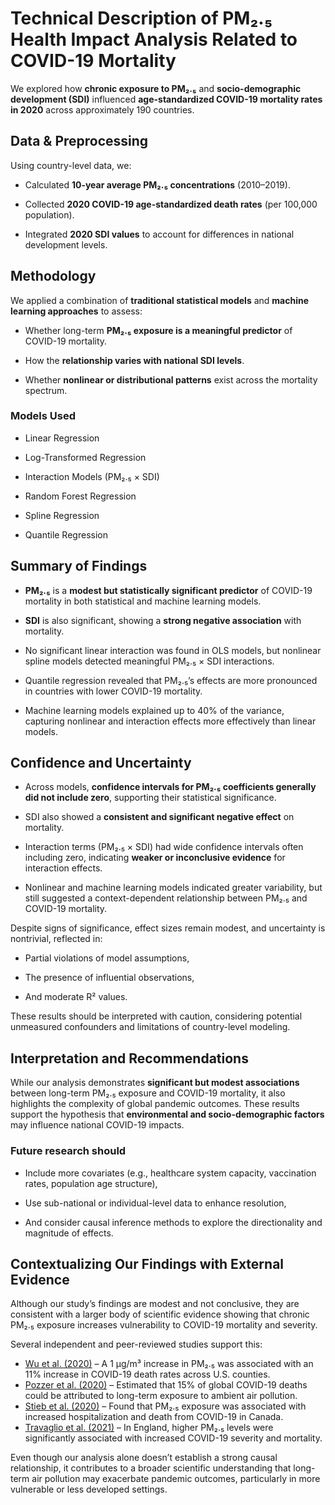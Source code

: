 # Technical Description of PM₂.₅ Health Impact Analysis Related to COVID-19 Mortality

We explored how **chronic exposure to PM₂.₅** and **socio-demographic development
(SDI)** influenced **age-standardized COVID-19 mortality rates in 2020** across
approximately 190 countries.

## Data & Preprocessing

Using country-level data, we:

- Calculated **10-year average PM₂.₅ concentrations** (2010–2019).

- Collected **2020 COVID-19 age-standardized death rates** (per 100,000 population).

- Integrated **2020 SDI values** to account for differences in national
development levels.

## Methodology

We applied a combination of **traditional statistical models** and **machine
learning approaches** to assess:

- Whether long-term **PM₂.₅ exposure is a meaningful predictor** of COVID-19 mortality.

- How the **relationship varies with national SDI levels**.

- Whether **nonlinear or distributional patterns** exist across the mortality spectrum.

### Models Used

- Linear Regression  

- Log-Transformed Regression  

- Interaction Models (PM₂.₅ × SDI)  

- Random Forest Regression  

- Spline Regression  

- Quantile Regression

## Summary of Findings

- **PM₂.₅** is a **modest but statistically significant predictor** of COVID-19
mortality in both statistical and machine learning models.

- **SDI** is also significant, showing a **strong negative association** with mortality.

- No significant linear interaction was found in OLS models, but nonlinear spline
models detected meaningful PM₂.₅ × SDI interactions.

- Quantile regression revealed that PM₂.₅’s effects are more pronounced in countries
with lower COVID-19 mortality.

- Machine learning models explained up to 40% of the variance, capturing nonlinear
and interaction effects more effectively than linear models.

## Confidence and Uncertainty

- Across models, **confidence intervals for PM₂.₅ coefficients generally did not
include zero**, supporting their statistical significance.

- SDI also showed a **consistent and significant negative effect** on mortality.

- Interaction terms (PM₂.₅ × SDI) had wide confidence intervals often including
zero, indicating **weaker or inconclusive evidence** for interaction effects.

- Nonlinear and machine learning models indicated greater variability, but still
suggested a context-dependent relationship between PM₂.₅ and COVID-19 mortality.

Despite signs of significance, effect sizes remain modest, and uncertainty is
nontrivial, reflected in:

- Partial violations of model assumptions,  

- The presence of influential observations,  

- And moderate R² values.

These results should be interpreted with caution, considering potential
unmeasured confounders and limitations of country-level modeling.

## Interpretation and Recommendations

While our analysis demonstrates **significant but modest associations** between
long-term PM₂.₅ exposure and COVID-19 mortality, it also highlights the complexity
of global pandemic outcomes. These results support the hypothesis that
**environmental and socio-demographic factors** may influence national COVID-19 impacts.

### Future research should

- Include more covariates (e.g., healthcare system capacity, vaccination rates,
population age structure),

- Use sub-national or individual-level data to enhance resolution,

- And consider causal inference methods to explore the directionality and
magnitude of effects.

## Contextualizing Our Findings with External Evidence

Although our study’s findings are modest and not conclusive, they are consistent
with a larger body of scientific evidence showing that chronic PM₂.₅ exposure
increases vulnerability to COVID-19 mortality and severity.

Several independent and peer-reviewed studies support this:

- [Wu et al. (2020)][1] – A 1 µg/m³ increase in PM₂.₅ was associated with an 11%
increase in COVID-19 death rates across U.S. counties.  
- [Pozzer et al. (2020)][2] – Estimated that 15% of global COVID-19 deaths could
be attributed to long-term exposure to ambient air pollution.  
- [Stieb et al. (2020)][3] – Found that PM₂.₅ exposure was associated with
increased hospitalization and death from COVID-19 in Canada.  
- [Travaglio et al. (2021)][4] – In England, higher PM₂.₅ levels were
significantly associated with increased COVID-19 severity and mortality.  

[1]: https://www.hsph.harvard.edu/c-change/subtopics/coronavirus-and-pollution/  
[2]: https://www.sciencedirect.com/science/article/pii/S0048969720373657  
[3]: https://pubmed.ncbi.nlm.nih.gov/32750394/  
[4]: https://doi.org/10.1016/j.envpol.2020.115834  

Even though our analysis alone doesn’t establish a strong causal relationship,
it contributes to a broader scientific understanding that long-term air
pollution may exacerbate pandemic outcomes, particularly in more vulnerable or
less developed settings.

